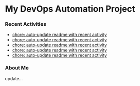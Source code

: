 # My DevOps Automation Project

### Recent Activities
<!-- activity:START -->
- [chore: auto-update readme with recent activity](https://github.com/kaigiii/mybowling-app/commit/ee0255d6de7a7d283318837475bf2fd7c6ec1011)
- [chore: auto-update readme with recent activity](https://github.com/kaigiii/mybowling-app/commit/72ea15c9ff3089d25de779a6e50af897c34a65cb)
- [chore: auto-update readme with recent activity](https://github.com/kaigiii/mybowling-app/commit/23a4fff45f2eb86eb147c317f228f277f162b8cb)
- [chore: auto-update readme with recent activity](https://github.com/kaigiii/mybowling-app/commit/ec73a3e3a6780f40341b65e4e503566fa6194f12)
- [chore: auto-update readme with recent activity](https://github.com/kaigiii/mybowling-app/commit/34f862f5a361ef19a20d97c359c132a586c4b1ec)
<!-- activity:END -->

### About Me
<!-- MYLINKS:START -->
<!-- MYLINKS:END -->

update...
